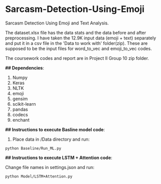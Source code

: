 # Sarcasm-Detection-Using-Emoji
Sarcasm Detection Using Emoji and Text Analysis.


The dataset.xlsx file has the data stats and the data before and after preprocessing. 
I have taken the 12.9K input data (emoji + text) separately and put it in a csv file in the 'Data to work with' folder(zip). These are supposed to be the input files for word_to_vec and emoji_to_vec codes.

The coursework codes and report are in Project II Group 10 zip folder.

**## Dependencies**:
1) Numpy
2) Keras
3) NLTK
4) emoji
5) gensim
5) scikit-learn
6) pandas
7) codecs
8) enchant

**## Instructions to execute Basline model code**:

1) Place data in /Data directory and run: 
```
python Baseline/Run_ML.py
```
**## Instructions to execute LSTM + Attention code**:

Change file names in settings.json and run:
```
python Model/LSTM+Attention.py
```
